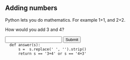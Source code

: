 ## Adding numbers

Python lets you do mathematics. For example 1+1, and 2+2.

How would you add 3 and 4?
<form method='POST'>
  <input name='answer'>
  <input type='submit' value='Submit'>
  <code class='code_checker'>
  def answer(s):
      s =  s.replace(' ', '').strip()
      return s == '3+4' or s == '4+3'
  </code>
</form>

